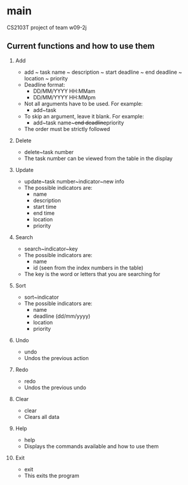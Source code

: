 main
====

CS2103T project of team w09-2j

Current functions and how to use them 
--------------

1. Add
	- add ~ task name ~ description ~ start deadline ~ end deadline ~ location ~ priority
 	- Deadline format: 
		- DD/MM/YYYY HH:MMam
		- DD/MM/YYYY HH:MMpm
	- Not all arguments have to be used. For example:
	   	- add~task
	- To skip an argument, leave it blank. For example:
		- add~task name~~~end deadline~~priority
	- The order must be strictly followed
  

2. Delete
  	- delete~task number
  	- The task number can be viewed from the table in the display

3. Update
  	- update~task number~indicator~new info
  	- The possible indicators are:
	  	- name
	  	- description
	  	- start time
	  	- end time
	  	- location
	  	- priority

4. Search
	- search~indicator~key
	- The possible indicators are:
		- name
		- id (seen from the index numbers in the table)
	- The key is the word or letters that you are searching for

5. Sort
	- sort~indicator
	- The possible indicators are:
		- name
		- deadline (dd/mm/yyyy)
		- location
		- priority

6. Undo
 	- undo
 	- Undos the previous action

7. Redo
 	- redo
 	- Undos the previous undo

8. Clear
  	- clear
  	- Clears all data

9. Help
	- help
	- Displays the commands available and how to use them
  
10. Exit
  	- exit
  	- This exits the program

